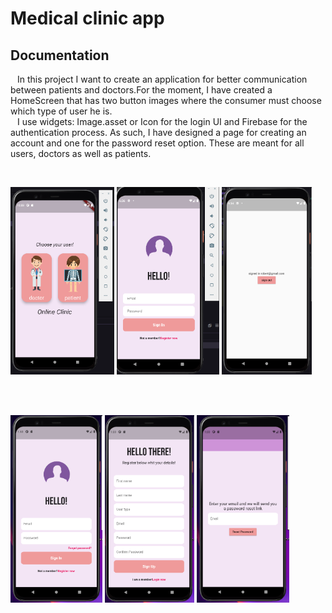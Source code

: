 # Medical clinic app

## Documentation

<p>
&ensp; In this project I want to create an application for better communication between patients and doctors.For the moment, I have created a HomeScreen that has two button images where the consumer must choose which type of user he is.<br>
&ensp; I use widgets: Image.asset or Icon for the login UI and Firebase for the authentication process. As such, I have designed a page for creating an account and one for the password reset option. These are meant for all users, doctors as well as patients.
</p><br>

<p float="left">
<img src = 'assets/readme/ss_HomeScreen.png' whidth = 100 height = 300>
<img src = 'assets/readme/ss1.png' whidth = 100 height = 300>
<img src = 'assets/readme/ss4.png' whidth = 100 height = 300>
</p><br><br>

<p float="left">
<img src = 'assets/readme/ss5.png' whidth = 100 height = 300>
<img src = 'assets/readme/ss6.png' whidth = 100 height = 300>
<img src = 'assets/readme/ss7.png' whidth = 100 height = 300>
</p>





